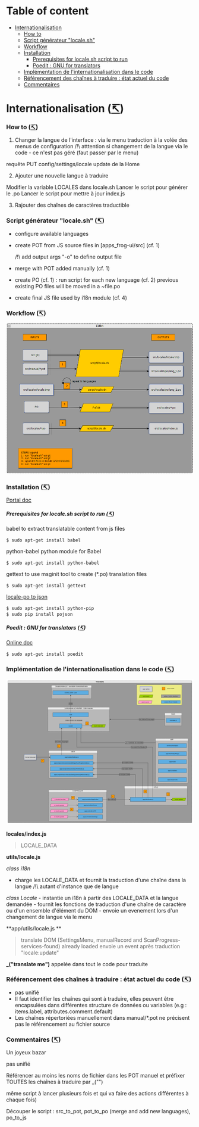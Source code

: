 # <a name =0></a> Table of content
+ [Internationalisation](#1)
    + [How to](#2)
    + [Script générateur "locale.sh"](#3)
    + [Workflow](#4)
    + [Installation](#5)
        + [Prerequisites for locale.sh script to run](#6)
        + [Poedit : GNU for translators](#7)
    + [Implémentation de l'internationalisation dans le code](#8)
    + [Référencement des chaînes à traduire : état actuel du code](#9)
    + [Commentaires](#10)
# <a name ="1"></a> Internationalisation ([&#8632;](#0))

### <a name ="2"></a> How to ([&#8632;](#0))

1. Changer la langue de l'interface :
via le menu
traduction à la volée des menus de configuration
/!\ atttention si changement de la langue via le code - ce n'est pas géré (faut passer par le menu)
>
requête PUT config/settings/locale
update de la Home

2. Ajouter une nouvelle langue à traduire
>
Modifier la variable LOCALES dans locale.sh
Lancer le script pour générer le .po
Lancer le script pour mettre à jour index.js

3. Rajouter des chaînes de caractères traductible

### <a name ="3"></a> Script générateur "locale.sh" ([&#8632;](#0))
- configure available languages
- create POT from JS source files in [apps_frog-ui/src] (cf. 1)
	
	/!\ add output args "-o" to define output file
	
- merge with POT added manually (cf. 1)
- create PO (cf. 1) :
run script for each new language (cf. 2)
previous existing PO files will be moved in a ~file.po
- create final JS file used by i18n module (cf. 4)

### <a name ="4"></a> Workflow ([&#8632;](#0))
![](./i18n.png) 


### <a name ="5"></a> Installation ([&#8632;](#0))

[Portal doc](https://portal.frogbywyplay.com/docs/wytv/featured/components/apps-frog-ui/framework/locale/) 

##### <a name ="6"></a> Prerequisites for locale.sh script to run ([&#8632;](#0))

babel to extract translatable content from js files

	$ sudo apt-get install babel

python-babel python module for Babel

	$ sudo apt-get install python-babel

gettext to use msginit tool to create (*.po) translation files

	$ sudo apt-get install gettext

[locale-po to json](https://pypi.python.org/pypi/pojson) 

	$ sudo apt-get install python-pip
	$ sudo pip install pojson

##### <a name ="7"></a> Poedit : GNU for translators ([&#8632;](#0))
[Online doc](https://poedit.net/) 

	$ sudo apt-get install poedit

### <a name ="8"></a> Implémentation de l'internationalisation dans le code ([&#8632;](#0))
![](./translate.png) 


**locales/index.js** 
> LOCALE_DATA

**utils/locale.js**
>
*class i18n*
- charge les LOCALE_DATA et fournit la traduction d'une chaîne dans la langue
	/!\ autant d'instance que de langue
	
>
*class Locale*
	- instantie un i18n à partir des LOCALE_DATA et la langue demandée
	- fournit les fonctions de traduction d'une chaîne de caractère ou d'un ensemble d'élément du DOM
	- envoie un evenement lors d'un changement de langue via le menu

**app/utils/locale.js **
> translate DOM (SettingsMenu, manualRecord and ScanProgress-services-found) already loaded
envoie un event après traduction "locale:update"


**_("translate me")**
appelée dans tout le code pour traduite



### <a name ="9"></a> Référencement des chaînes à traduire : état actuel du code ([&#8632;](#0))
> 
- pas unifié
- Il faut identifier les chaînes qui sont à traduire, elles peuvent être encapsulées dans différentes structure de données ou variables (e.g : items.label, attributes.comment.default)
- Les chaînes répertoriées manuellement dans manual/*.pot ne précisent pas le référencement au fichier source

### <a name ="10"></a> Commentaires ([&#8632;](#0))
Un joyeux bazar

pas unifié
> 
Référencer au moins les noms de fichier dans les POT manuel et préfixer TOUTES les chaînes à traduire par _("")


même script à lancer plusieurs fois et qui va faire des actions différentes à chaque fois)
>
Découper le script : 
src_to_pot, pot_to_po (merge and add new languages), po_to_js


